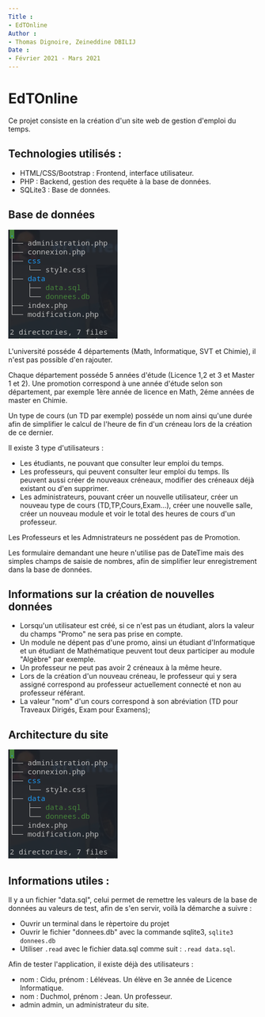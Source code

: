 ```yaml
---
Title : 
- EdTOnline
Author : 
- Thomas Dignoire, Zeineddine DBILIJ
Date : 
- Février 2021 - Mars 2021
---
```

# EdTOnline

Ce projet consiste en la création d'un site web de gestion d'emploi du temps.

## Technologies utilisés : 

- HTML/CSS/Bootstrap : Frontend, interface utilisateur.
- PHP : Backend, gestion des requête à la base de données.
- SQLite3 : Base de données.

## Base de données

![Diagramme de la base de données](img/diagramme.png)

L'université posséde 4 départements (Math, Informatique, SVT et Chimie), il n'est pas possible d'en rajouter.

Chaque département posséde 5 années d'étude (Licence 1,2 et 3 et Master 1 et 2). Une promotion correspond à une année d'étude selon son département, par exemple 1ère année de licence en Math, 2éme années de master en Chimie.

Un type de cours (un TD par exemple) posséde un nom ainsi qu'une durée afin de simplifier le calcul de l'heure de fin d'un créneau lors de la création de ce dernier.

Il existe 3 type d'utilisateurs :

- Les étudiants, ne pouvant que consulter leur emploi du temps.
- Les professeurs, qui peuvent consulter leur emploi du temps. Ils peuvent aussi créer de nouveaux créneaux, modifier des créneaux déjà existant ou d'en supprimer.
- Les administrateurs, pouvant créer un nouvelle utilisateur, créer un nouveau type de cours (TD,TP,Cours,Exam...), créer une nouvelle salle, créer un nouveau module et voir le total des heures de cours d'un professeur.

Les Professeurs et les Admnistrateurs ne possédent pas de Promotion.

Les formulaire demandant une heure n'utilise pas de DateTime mais des simples champs de saisie de nombres, afin de simplifier leur enregistrement dans la base de données.

## Informations sur la création de nouvelles données

- Lorsqu'un utilisateur est créé, si ce n'est pas un étudiant, alors la valeur du champs "Promo" ne sera pas prise en compte.
- Un module ne dépent pas d'une promo, ainsi un étudiant d'Informatique et un étudiant de Mathématique peuvent tout deux participer au module "Algèbre" par exemple.
- Un professeur ne peut pas avoir 2 créneaux à la même heure.
- Lors de la création d'un nouveau créneau, le professeur qui y sera assigné correspond au professeur actuellement connecté et non au professeur référant.
- La valeur "nom" d'un cours correspond à son abréviation (TD pour Traveaux Dirigés, Exam pour Examens);

## Architecture du site

![Architecture du projet](img/architecture.png)

## Informations utiles :

Il y a un fichier "data.sql", celui permet de remettre les valeurs de la base de données au valeurs de test, afin de s'en servir, voilà la démarche a suivre : 

- Ouvrir un terminal dans le rèpertoire du projet
- Ouvrir le fichier "donnees.db" avec la commande sqlite3, ``sqlite3 donnees.db``
- Utiliser ``.read`` avec le fichier data.sql comme suit : ``.read data.sql``.

Afin de tester l'application, il existe déjà des utilisateurs :
- nom : Cidu, prénom : Léléveas. Un élève en 3e année de Licence Informatique.
- nom : Duchmol, prénom : Jean. Un professeur.
- admin admin, un administrateur du site.


